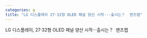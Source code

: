```yaml
---
categories: g
title: "LG 디스플레이 27·32형 OLED 패널 양산 시작···출시는？  맨즈랩"
---
```

LG 디스플레이, 27·32형 OLED 패널 양산 시작···출시는？&nbsp;&nbsp;맨즈랩